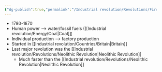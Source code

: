 ```yaml
---
{"dg-publish":true,"permalink":"/Industrial revolution/Revolutions/First Industrial Revolution/"}
---
```



*  1780-1870
* Human power --> water/fossil fuels ([[Industrial revolution/Energy/Coal\|Coal]])
* Individual production --> factory production
* Started in [[Industrial revolution/Countries/Britain\|Britain]]
* Last major revolution was the [[Industrial revolution/Revolutions/Neolithic Revolution\|Neolithic Revolution]]
	* Much faster than the [[Industrial revolution/Revolutions/Neolithic Revolution\|Neolithic Revolution]]
